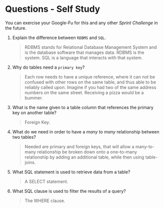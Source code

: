 # Questions - Self Study

You can exercise your Google-Fu for this and any other _Sprint Challenge_ in the future.

1.  Explain the difference between `RDBMS` and `SQL`.

    > RDBMS stands for Relational Database Management System and is the database software that manages data.  RDBMS is the system.  SQL is a language that interacts with that system.

2.  Why do tables need a `primary key`?

    > Each row needs to have a unique reference, where it can not be confused with other rows on the same table, and thus able to be reliably called upon. Imagine if you had two of the same address numbers on the same street. Receiving a pizza would be a bummer.

3.  What is the name given to a table column that references the primary key on another table?

    > Foreign Key.

4.  What do we need in order to have a _many to many_ relationship between two tables?

    > Needed are primary and foreign keys, that will allow a many-to-many relationship be broken down onto a one-to-many relationship by adding an additional table, while then using table-joins.

5.  What SQL statement is used to retrieve data from a table?

    > A SELECT statement.

6.  What SQL clause is used to filter the results of a query?

    > The WHERE clause.